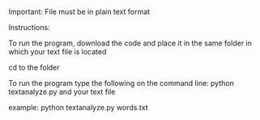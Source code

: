Important: File must be in plain text format

Instructions:

To run the program, download the code and place it in the same folder in which your text file is located

cd to the folder

To run the program type the following on the command line: python textanalyze.py and your text file

example: python textanalyze.py words.txt

